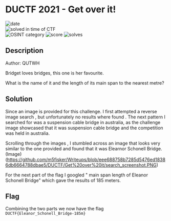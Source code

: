 # DUCTF 2021 - Get over it!

![date](https://img.shields.io/badge/date-25.09.2021-brightgreen.svg)  
![solved in time of CTF](https://img.shields.io/badge/solved-in%20time%20of%20CTF-brightgreen.svg)  
![OSINT category](https://img.shields.io/badge/category-osint-lightgrey.svg)
![score](https://img.shields.io/badge/score-100-blue.svg)
![solves](https://img.shields.io/badge/solves-663-brightgreen.svg)

## Description
Author: QUTWH

Bridget loves bridges, this one is her favourite.

What is the name of it and the length of its main span to the nearest metre?


## Solution

Since an image is provided for this challenge. I first attempted a reverse image search , but unfortunately no results where found . The next pattern I searched for was a suspension cable bridge in australia, as the challenge image showcased that it was suspension cable bridge and the competition was held in australia. 

Scrolling through the images , I stumbled across an image that looks very similar to the one provided and found that it was Elearnor Schonell Bridge. (Image)(https://github.com/m5fisker/Writeups/blob/eee688758b7285d5476ed18386db6664788dbae5/DUCTF/Get%20over%20it/search_screenshot.PNG)

For the next part of the flag I googled " main span length of Eleanor Schonell Bridge" which gave the results of 185 meters.
  
## Flag
  
Combining the two parts we now have the flag  
``` DUCTF{Eleanor_Schonell_Bridge-185m} ```
